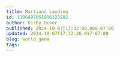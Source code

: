 ```yaml
---
title: Martians Landing
id: 1106497051906323282
author: Kirby Urner
published: 2024-10-07T17:32:00.000-07:00
updated: 2024-10-07T17:32:26.917-07:00
blog: world_game
tags: 
---
```


